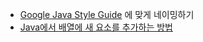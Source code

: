 - [Google Java Style Guide](https://google.github.io/styleguide/javaguide.html) 에 맞게 네이밍하기
- [Java에서 배열에 새 요소를 추가하는 방법](https://www.delftstack.com/ko/howto/java/how-to-add-new-elements-to-an-array-in-java/)